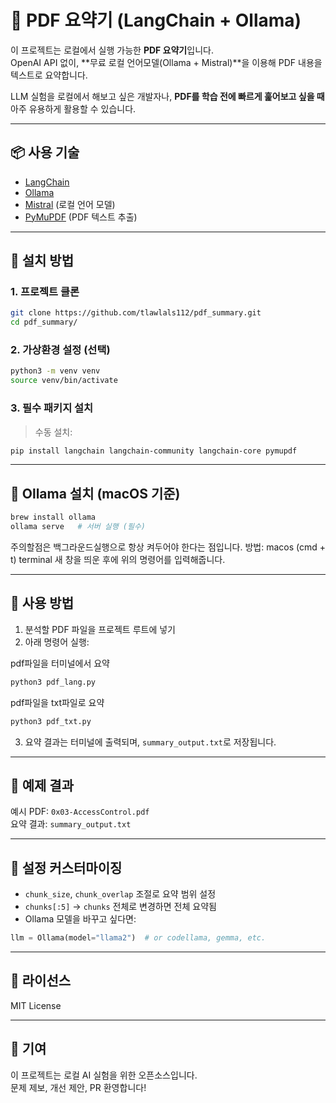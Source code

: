 # 🧠 PDF 요약기 (LangChain + Ollama)

이 프로젝트는 로컬에서 실행 가능한 **PDF 요약기**입니다.  
OpenAI API 없이, **무료 로컬 언어모델(Ollama + Mistral)**을 이용해 PDF 내용을 텍스트로 요약합니다.

LLM 실험을 로컬에서 해보고 싶은 개발자나,
**PDF를 학습 전에 빠르게 훑어보고 싶을 때** 아주 유용하게 활용할 수 있습니다.

---

## 📦 사용 기술

- [LangChain](https://github.com/langchain-ai/langchain)
- [Ollama](https://ollama.com/)
- [Mistral](https://ollama.com/library/mistral) (로컬 언어 모델)
- [PyMuPDF](https://pymupdf.readthedocs.io/en/latest/) (PDF 텍스트 추출)

---

## 🚀 설치 방법

### 1. 프로젝트 클론

```bash
git clone https://github.com/tlawlals112/pdf_summary.git
cd pdf_summary/
```

### 2. 가상환경 설정 (선택)

```bash
python3 -m venv venv
source venv/bin/activate
```

### 3. 필수 패키지 설치


> 수동 설치:

```bash
pip install langchain langchain-community langchain-core pymupdf
```

---

## 🧠 Ollama 설치 (macOS 기준)

```bash
brew install ollama
ollama serve   # 서버 실행 (필수)
```

주의할점은 백그라운드실행으로 항상 켜두어야 한다는 점입니다.
방법: macos
(cmd + t) terminal 새 창을 띄운 후에  위의 명령어를 입력해줍니다.

---

## 🧪 사용 방법

1. 분석할 PDF 파일을 프로젝트 루트에 넣기
2. 아래 명령어 실행:

pdf파일을 터미널에서 요약
```bash
python3 pdf_lang.py 
```
pdf파일을 txt파일로 요약
```bash
python3 pdf_txt.py 
```

3. 요약 결과는 터미널에 출력되며, `summary_output.txt`로 저장됩니다.

---

## 📄 예제 결과

예시 PDF: `0x03-AccessControl.pdf`  
요약 결과: `summary_output.txt`

---

## 🔧 설정 커스터마이징

- `chunk_size`, `chunk_overlap` 조절로 요약 범위 설정
- `chunks[:5]` → `chunks` 전체로 변경하면 전체 요약됨
- Ollama 모델을 바꾸고 싶다면:

```python
llm = Ollama(model="llama2")  # or codellama, gemma, etc.
```

---

## 📃 라이선스

MIT License

---

## 🙌 기여

이 프로젝트는 로컬 AI 실험을 위한 오픈소스입니다.  
문제 제보, 개선 제안, PR 환영합니다!


